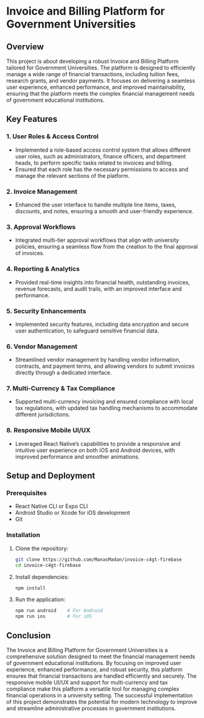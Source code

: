# Invoice and Billing Platform for Government Universities

## Overview

This project is about developing a robust Invoice and Billing Platform tailored for Government Universities. The platform is designed to efficiently manage a wide range of financial transactions, including tuition fees, research grants, and vendor payments. It focuses on delivering a seamless user experience, enhanced performance, and improved maintainability, ensuring that the platform meets the complex financial management needs of government educational institutions.

## Key Features

### 1. User Roles & Access Control

- Implemented a role-based access control system that allows different user roles, such as administrators, finance officers, and department heads, to perform specific tasks related to invoices and billing.
- Ensured that each role has the necessary permissions to access and manage the relevant sections of the platform.

### 2. Invoice Management

- Enhanced the user interface to handle multiple line items, taxes, discounts, and notes, ensuring a smooth and user-friendly experience.

### 3. Approval Workflows

- Integrated multi-tier approval workflows that align with university policies, ensuring a seamless flow from the creation to the final approval of invoices.

### 4. Reporting & Analytics

- Provided real-time insights into financial health, outstanding invoices, revenue forecasts, and audit trails, with an improved interface and performance.

### 5. Security Enhancements

- Implemented security features, including data encryption and secure user authentication, to safeguard sensitive financial data.

### 6. Vendor Management

- Streamlined vendor management by handling vendor information, contracts, and payment terms, and allowing vendors to submit invoices directly through a dedicated interface.

### 7. Multi-Currency & Tax Compliance

- Supported multi-currency invoicing and ensured compliance with local tax regulations, with updated tax handling mechanisms to accommodate different jurisdictions.

### 8. Responsive Mobile UI/UX

- Leveraged React Native’s capabilities to provide a responsive and intuitive user experience on both iOS and Android devices, with improved performance and smoother animations.

## Setup and Deployment

### Prerequisites

- React Native CLI or Expo CLI
- Android Studio or Xcode for iOS development
- Git

### Installation

1. Clone the repository:

   ```bash
   git clone https://github.com/ManasMadan/invoice-c4gt-firebase
   cd invoice-c4gt-firebase
   ```

2. Install dependencies:

   ```bash
   npm install
   ```

3. Run the application:

   ```bash
   npm run android    # For Android
   npm run ios        # For iOS
   ```

## Conclusion

The Invoice and Billing Platform for Government Universities is a comprehensive solution designed to meet the financial management needs of government educational institutions. By focusing on improved user experience, enhanced performance, and robust security, this platform ensures that financial transactions are handled efficiently and securely. The responsive mobile UI/UX and support for multi-currency and tax compliance make this platform a versatile tool for managing complex financial operations in a university setting. The successful implementation of this project demonstrates the potential for modern technology to improve and streamline administrative processes in government institutions.

